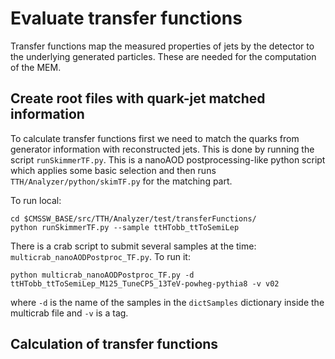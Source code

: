 # Evaluate transfer functions

Transfer functions map the measured properties of jets by the detector to the underlying generated particles. These are needed for the computation of the MEM.

## Create root files with quark-jet matched information

To calculate transfer functions first we need to match the quarks from generator information with reconstructed jets. This is done by running the script `runSkimmerTF.py`. This is a nanoAOD postprocessing-like python script which applies some basic selection and then runs `TTH/Analyzer/python/skimTF.py` for the matching part.

To run local:
```
cd $CMSSW_BASE/src/TTH/Analyzer/test/transferFunctions/
python runSkimmerTF.py --sample ttHTobb_ttToSemiLep
```
There is a crab script to submit several samples at the time: `multicrab_nanoAODPostproc_TF.py`. To run it:
```
python multicrab_nanoAODPostproc_TF.py -d ttHTobb_ttToSemiLep_M125_TuneCP5_13TeV-powheg-pythia8 -v v02
```
where `-d` is the name of the samples in the `dictSamples` dictionary inside the multicrab file and `-v` is a tag. 

## Calculation of transfer functions
